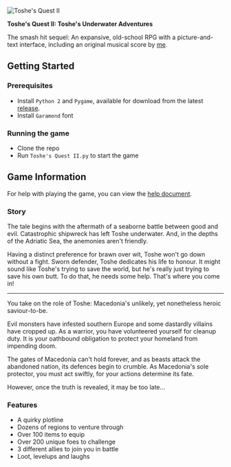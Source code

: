 ![Toshe's Quest II](https://user-images.githubusercontent.com/6226898/77361171-334b1e80-6d25-11ea-86b8-6c5e56ad271a.png)

**Toshe's Quest II: Toshe's Underwater Adventures**

The smash hit sequel: An expansive, old-school RPG with a picture-and-text interface, including an original musical score by [me](https://github.com/1bengardner).

## Getting Started

### Prerequisites

- Install ``Python 2`` and ``Pygame``, available for download from the latest [release](https://github.com/1bengardner/toshes-quest-ii/releases).
- Install ``Garamond`` font

### Running the game

- Clone the repo
- Run ``Toshe's Quest II.py`` to start the game

## Game Information

For help with playing the game, you can view the [help document](https://docs.google.com/document/d/1i8sh05-yBGtLG8fPGUD-89xMbrgquwiMfgpMYeLJGaE/edit).

### Story

The tale begins with the aftermath of a seaborne battle between good and evil. Catastrophic shipwreck has left Toshe underwater. And, in the depths of the Adriatic Sea, the anemonies aren't friendly.

Having a distinct preference for brawn over wit, Toshe won't go down without a fight. Sworn defender, Toshe dedicates his life to honour. It might sound like Toshe's trying to save the world, but he's really just trying to save his own butt. To do that, he needs some help. That's where you come in!

***

You take on the role of Toshe: Macedonia's unlikely, yet nonetheless heroic saviour-to-be.

Evil monsters have infested southern Europe and some dastardly villains have cropped up. As a warrior, you have volunteered yourself for cleanup duty. It is your oathbound obligation to protect your homeland from impending doom.

The gates of Macedonia can't hold forever, and as beasts attack the abandoned nation, its defences begin to crumble. As Macedonia's sole protector, you must act swiftly, for your actions determine its fate.

However, once the truth is revealed, it may be too late...

### Features

- A quirky plotline
- Dozens of regions to venture through
- Over 100 items to equip
- Over 200 unique foes to challenge
- 3 different allies to join you in battle
- Loot, levelups and laughs
